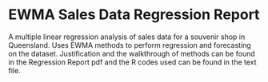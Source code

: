 # EWMA Sales Data Regression Report
A multiple linear regression analysis of sales data for a souvenir shop in Queensland. Uses EWMA methods to perform regression and forecasting on the dataset. Justification and the walkthrough of methods can be found in the Regression Report pdf and the R codes used can be found in the text file.
